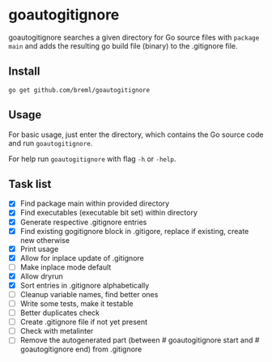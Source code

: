 # goautogitignore

goautogitignore searches a given directory for Go source files with `package main` and adds the resulting go build file (binary) to the .gitignore file.

## Install

	go get github.com/breml/goautogitignore

## Usage

For basic usage, just enter the directory, which contains the Go source code and run `goautogitignore`.

For help run `goautogitignore` with flag `-h` or `-help`.

## Task list

- [x] Find package main within provided directory
- [x] Find executables (executable bit set) within directory
- [x] Generate respective .gitignore entries
- [x] Find existing gogitignore block in .gitigore, replace if existing, create new otherwise
- [x] Print usage
- [x] Allow for inplace update of .gitignore
- [ ] Make inplace mode default
- [x] Allow dryrun
- [x] Sort entries in .gitignore alphabetically
- [ ] Cleanup variable names, find better ones
- [ ] Write some tests, make it testable
- [ ] Better duplicates check
- [ ] Create .gitignore file if not yet present
- [ ] Check with metalinter
- [ ] Remove the autogenerated part (between # goautogitignore start and # goautogitignore end) from .gitignore